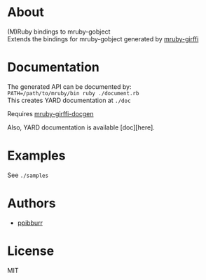 [mruby-girffi]: (http://github.com/ppibburr/mruby-girffi)
[mruby-girffi-docgen]: (http://github.com/ppibburr/mruby-girffi-docgen)
[doc]: (http://ppibburr.github.com/mruby-gobject)
[ppibburr]: (http://github.com/ppibburr)

About
===
(M)Ruby bindings to mruby-gobject  
Extends the bindings for mruby-gobject generated by [mruby-girffi][mruby-girffi] 

Documentation
===
The generated API can be documented by:  
`PATH=/path/to/mruby/bin ruby ./document.rb`  
This creates YARD documentation at `./doc`  
  
Requires [mruby-girffi-docgen][mruby-girffi-docgen]  

Also, YARD documentation is available [doc][here].

Examples
===
See `./samples`

Authors
===
* [ppibburr][ppibburr]

License
===
MIT
